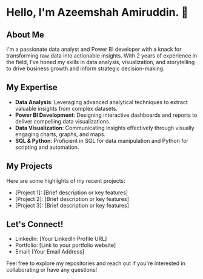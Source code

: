 # Hello, I'm Azeemshah Amiruddin. 👋

## About Me
I'm a passionate data analyst and Power BI developer with a knack for transforming raw data into actionable insights. With 2 years of experience in the field, I've honed my skills in data analysis, visualization, and storytelling to drive business growth and inform strategic decision-making.

## My Expertise
- **Data Analysis**: Leveraging advanced analytical techniques to extract valuable insights from complex datasets.
- **Power BI Development**: Designing interactive dashboards and reports to deliver compelling data visualizations.
- **Data Visualization**: Communicating insights effectively through visually engaging charts, graphs, and maps.
- **SQL & Python**: Proficient in SQL for data manipulation and Python for scripting and automation.

## My Projects
Here are some highlights of my recent projects:
- [Project 1]: [Brief description or key features]
- [Project 2]: [Brief description or key features]
- [Project 3]: [Brief description or key features]

## Let's Connect!
- LinkedIn: [Your LinkedIn Profile URL]
- Portfolio: [Link to your portfolio website]
- Email: [Your Email Address]

Feel free to explore my repositories and reach out if you're interested in collaborating or have any questions!


<!--
**Azeemshah99/Azeemshah99** is a ✨ _special_ ✨ repository because its `README.md` (this file) appears on your GitHub profile.

Here are some ideas to get you started:

- 🔭 I’m currently working on ...
- 🌱 I’m currently learning ...
- 👯 I’m looking to collaborate on ...
- 🤔 I’m looking for help with ...
- 💬 Ask me about ...
- 📫 How to reach me: ...
- 😄 Pronouns: ...
- ⚡ Fun fact: ...
-->
